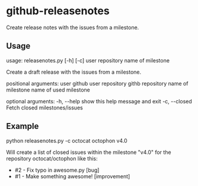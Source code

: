 github-releasenotes
===================

Create release notes with the issues from a milestone.

Usage
-----

usage: releasenotes.py [-h] [-c] user repository name of milestone

Create a draft release with the issues from a milestone.

positional arguments:
  user               github user
  repository         githb repository
  name of milestone  name of used milestone

optional arguments:
  -h, --help         show this help message and exit
  -c, --closed       Fetch closed milestones/issues

Example
-------

python releasenotes.py -c octocat octophon v4.0

Will create a list of closed issues within the milestone "v4.0" for the
repository octocat/octophon like this:

 * #2 - Fix typo in awesome.py [bug]
 * #1 - Make something awesome! [improvement]